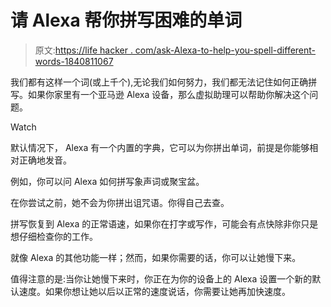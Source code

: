 # 请 Alexa 帮你拼写困难的单词

> 原文:[https://life hacker . com/ask-Alexa-to-help-you-spell-different-words-1840811067](https://lifehacker.com/ask-alexa-to-help-you-spell-difficult-words-1840811067)

我们都有这样一个词(或上千个),无论我们如何努力，我们都无法记住如何正确拼写。如果你家里有一个亚马逊 Alexa 设备，那么虚拟助理可以帮助你解决这个问题。

Watch

默认情况下， Alexa 有一个内置的字典，它可以为你拼出单词，前提是你能够相对正确地发音。

例如，你可以问 Alexa 如何拼写象声词或聚宝盆。

在你尝试之前，她不会为你拼出诅咒语。你得自己去查。

拼写恢复到 Alexa 的正常语速，如果你在打字或写作，可能会有点快除非你只是想仔细检查你的工作。

就像 Alexa 的其他功能一样；然而，如果你需要的话，你可以让她慢下来。

值得注意的是:当你让她慢下来时，你正在为你的设备上的 Alexa 设置一个新的默认速度。如果你想让她以后以正常的速度说话，你需要让她再加快速度。